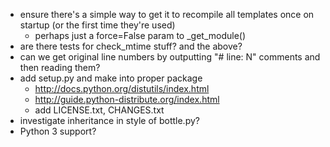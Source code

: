 * ensure there's a simple way to get it to recompile all templates once on startup (or the first time they're used)
  - perhaps just a force=False param to _get_module()
* are there tests for check_mtime stuff? and the above?
* can we get original line numbers by outputting "# line: N" comments and then reading them?
* add setup.py and make into proper package
  - http://docs.python.org/distutils/index.html
  - http://guide.python-distribute.org/index.html
  - add LICENSE.txt, CHANGES.txt
* investigate inheritance in style of bottle.py?
* Python 3 support?
